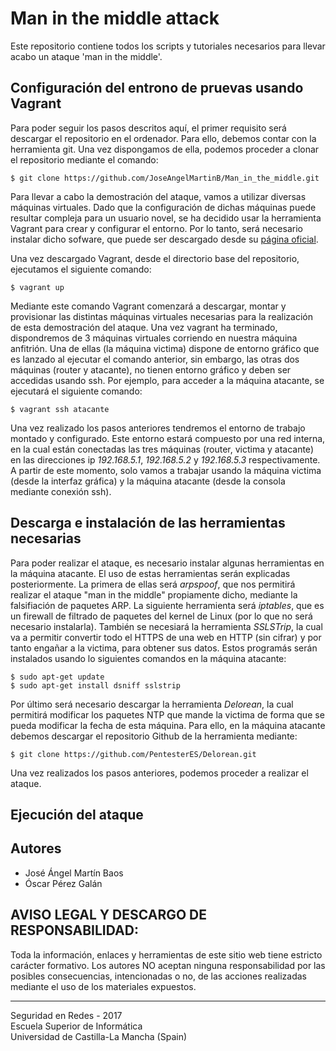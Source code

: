 # Man in the middle attack
Este repositorio contiene todos los scripts y tutoriales necesarios para llevar acabo un ataque 'man in the middle'.



## Configuración del entrono de pruevas usando Vagrant
Para poder seguir los pasos descritos aquí, el primer requisito será descargar el repositorio en el ordenador. Para ello, debemos contar con la herramienta git. Una vez dispongamos de ella, podemos proceder a clonar el repositorio mediante el comando:
```
$ git clone https://github.com/JoseAngelMartinB/Man_in_the_middle.git
```

Para llevar a cabo la demostración del ataque, vamos a utilizar diversas máquinas virtuales. Dado que la configuración de dichas máquinas puede resultar compleja para un usuario novel, se ha decidido usar la herramienta Vagrant para crear y configurar el entorno. Por lo tanto, será necesario instalar dicho sofware, que puede ser descargado desde su [página oficial](https://www.vagrantup.com/).

Una vez descargado Vagrant, desde el directorio base del repositorio, ejecutamos el siguiente comando:
```
$ vagrant up
```

Mediante este comando Vagrant comenzará a descargar, montar y provisionar las distintas máquinas virtuales necesarias para la realización de esta demostración del ataque. Una vez vagrant ha terminado, dispondremos de 3 máquinas virtuales corriendo en nuestra máquina anfitrión. Una de ellas (la máquina victima) dispone de entorno gráfico que es lanzado al ejecutar el comando anterior, sin embargo, las otras dos máquinas (router y atacante), no tienen entorno gráfico y deben ser accedidas usando ssh. Por ejemplo, para acceder a la máquina atacante, se ejecutará el siguiente comando:
```
$ vagrant ssh atacante
```

Una vez realizado los pasos anteriores tendremos el entorno de trabajo montado y configurado. Este entorno estará compuesto por una red interna, en la cual están conectadas las tres máquinas (router, victima y atacante) en las direcciones ip *192.168.5.1*, *192.168.5.2* y *192.168.5.3* respectivamente. A partir de este momento, solo vamos a trabajar usando la máquina victima (desde la interfaz gráfica) y la máquina atacante (desde la consola mediante conexión ssh).


## Descarga e instalación de las herramientas necesarias
Para poder realizar el ataque, es necesario instalar algunas herramientas en la máquina atacante. El uso de estas herramientas serán explicadas posteriormente. La primera de ellas será *arpspoof*, que nos permitirá realizar el ataque "man in the middle" propiamente dicho, mediante la falsifiación de paquetes ARP. La siguiente herramienta será *iptables*, que es un firewall de filtrado de paquetes del kernel de Linux (por lo que no será necesario instalarla). También se necesiará la herramienta *SSLSTrip*, la cual va a permitir convertir todo el HTTPS de una web en HTTP (sin cifrar) y por tanto engañar a la victima, para obtener sus datos. Estos programás serán instalados usando lo siguientes comandos en la máquina atacante:
```
$ sudo apt-get update
$ sudo apt-get install dsniff sslstrip 
```

Por último será necesario descargar la herramienta *Delorean*, la cual permitirá modificar los paquetes NTP que mande la victima de forma que se pueda modificar la fecha de esta máquina. Para ello, en la máquina atacante debemos descargar el repositorio Github de la herramienta mediante:
```
$ git clone https://github.com/PentesterES/Delorean.git
```

Una vez realizados los pasos anteriores, podemos proceder a realizar el ataque.


## Ejecución del ataque



## Autores
* José Ángel Martín Baos
* Óscar Pérez Galán


## AVISO LEGAL Y DESCARGO DE RESPONSABILIDAD:
Toda la información, enlaces y herramientas de este sitio web tiene estricto carácter formativo. Los autores NO aceptan ninguna responsabilidad por las posibles consecuencias, intencionadas o no, de las acciones realizadas mediante el uso de los materiales expuestos.

----------------------------------------------------
Seguridad en Redes - 2017 <br>
Escuela Superior de Informática <br>
Universidad de Castilla-La Mancha (Spain)
